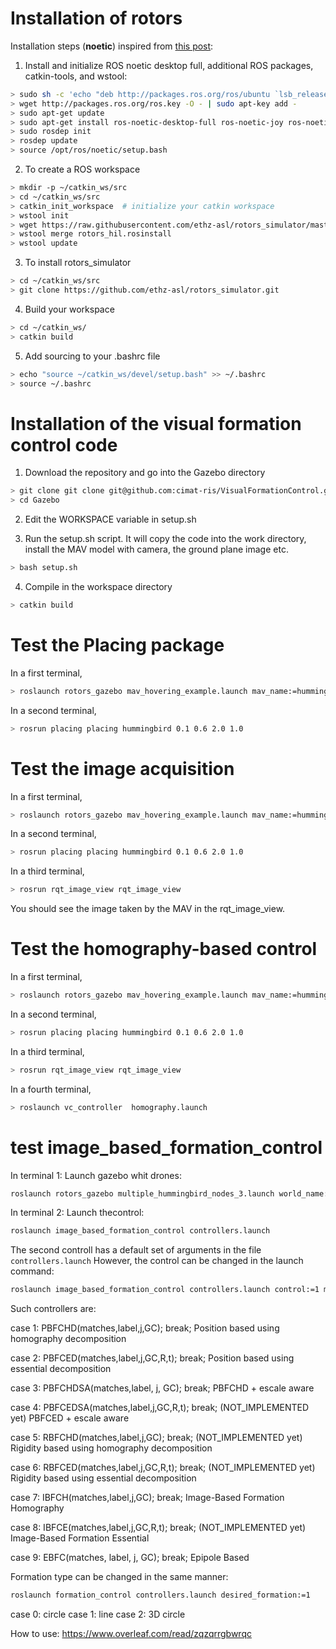 # Installation of rotors

Installation steps (**noetic**) inspired from [this post](https://github.com/ethz-asl/rotors_simulator/issues/699]):

1. Install and initialize ROS noetic desktop full, additional ROS packages, catkin-tools, and wstool:
```bash
> sudo sh -c 'echo "deb http://packages.ros.org/ros/ubuntu `lsb_release -sc` main" > /etc/apt/sources.list.d/ros-latest.list'
> wget http://packages.ros.org/ros.key -O - | sudo apt-key add -
> sudo apt-get update
> sudo apt-get install ros-noetic-desktop-full ros-noetic-joy ros-noetic-octomap-ros ros-noetic-mavlink python3-wstool python3-catkin-tools protobuf-compiler libgoogle-glog-dev ros-noetic-control-toolbox ros-noetic-mavros
> sudo rosdep init
> rosdep update
> source /opt/ros/noetic/setup.bash
```

2. To create a ROS workspace
```bash
> mkdir -p ~/catkin_ws/src
> cd ~/catkin_ws/src
> catkin_init_workspace  # initialize your catkin workspace
> wstool init
> wget https://raw.githubusercontent.com/ethz-asl/rotors_simulator/master/rotors_hil.rosinstall
> wstool merge rotors_hil.rosinstall
> wstool update
```

3. To install rotors_simulator
```bash
> cd ~/catkin_ws/src
> git clone https://github.com/ethz-asl/rotors_simulator.git
```

4. Build your workspace 
```bash
> cd ~/catkin_ws/
> catkin build
```

5. Add sourcing to your .bashrc file
```bash
> echo "source ~/catkin_ws/devel/setup.bash" >> ~/.bashrc
> source ~/.bashrc
```

# Installation of the visual formation control code

1. Download the repository and go into the Gazebo directory
```bash
> git clone git clone git@github.com:cimat-ris/VisualFormationControl.git
> cd Gazebo
```

2. Edit the WORKSPACE variable in setup.sh 

3. Run the setup.sh script. It will copy the code into the work directory, install the MAV model with camera, the ground plane image etc.
```bash
> bash setup.sh
```

4. Compile in the workspace directory
```bash
> catkin build
```

# Test the Placing package
In a first terminal,
```bash
> roslaunch rotors_gazebo mav_hovering_example.launch mav_name:=hummingbird
```
In a second terminal,
```bash
> rosrun placing placing hummingbird 0.1 0.6 2.0 1.0
```

# Test the image acquisition
In a first terminal,
```bash
> roslaunch rotors_gazebo mav_hovering_example.launch mav_name:=hummingbird  world_name:=ground
```
In a second terminal,
```bash
> rosrun placing placing hummingbird 0.1 0.6 2.0 1.0
```
In a third terminal,
```bash
> rosrun rqt_image_view rqt_image_view
```

You should see the image taken by the MAV in the rqt_image_view.

# Test the homography-based control
In a first terminal,
```bash
> roslaunch rotors_gazebo mav_hovering_example.launch mav_name:=hummingbird  world_name:=ground
```
In a second terminal,
```bash
> rosrun placing placing hummingbird 0.1 0.6 2.0 1.0
```
In a third terminal,
```bash
> rosrun rqt_image_view rqt_image_view
```
In a fourth terminal,
```bash
> roslaunch vc_controller  homography.launch
```

#   test image_based_formation_control

In terminal 1: Launch gazebo whit drones:
```bash
roslaunch rotors_gazebo multiple_hummingbird_nodes_3.launch world_name:=ArUco_2
```

In terminal 2: Launch thecontrol:
```bash
roslaunch image_based_formation_control controllers.launch
```

The second controll has a default set of arguments in the file `controllers.launch`
However, the control can be changed in the launch command:

```bash
roslaunch image_based_formation_control controllers.launch control:=1 matching:=0 verbose:=0
```

Such controllers are:

case 1: PBFCHD(matches,label,j,GC); break;
Position based using homography decomposition

case 2: PBFCED(matches,label,j,GC,R,t); break;
Position based using essential decomposition

case 3: PBFCHDSA(matches,label, j, GC); break;
PBFCHD + escale aware

case 4: PBFCEDSA(matches,label,j,GC,R,t); break; (NOT_IMPLEMENTED yet)
PBFCED + escale aware

case 5: RBFCHD(matches,label,j,GC); break; (NOT_IMPLEMENTED yet)
Rigidity based using homography decomposition

case 6: RBFCED(matches,label,j,GC,R,t); break; (NOT_IMPLEMENTED yet)
Rigidity based using essential decomposition


case 7: IBFCH(matches,label,j,GC); break;
Image-Based Formation Homography

case 8: IBFCE(matches,label,j,GC,R,t); break; (NOT_IMPLEMENTED yet)
Image-Based Formation Essential

case 9: EBFC(matches, label, j, GC); break;
Epipole Based 


Formation type can be changed in the same manner:

```bash
roslaunch formation_control controllers.launch desired_formation:=1
```

case 0: circle
case 1: line
case 2: 3D circle 

How to use:
https://www.overleaf.com/read/zqzqrrgbwrqc






